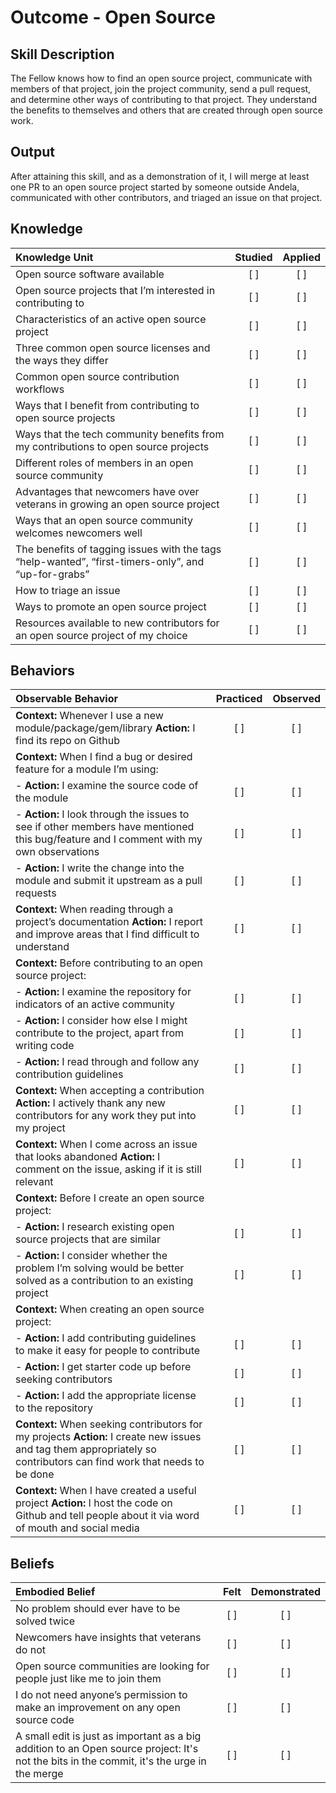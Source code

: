 # Outcome - Open Source

Skill Description
----------
The Fellow knows how to find an open source project, communicate with members of that project, join the project community, send a pull request, and determine other ways of contributing to that project. They understand the benefits to themselves and others that are created through open source work.


Output
----------
After attaining this skill, and as a demonstration of it, I will merge at least one PR to an open source project started by someone outside Andela, communicated with other contributors, and triaged an issue on that project.


## Knowledge

| Knowledge Unit   |      Studied      | Applied |
|:-------------|:------------------:|:--------:|
| Open source software available | [ ] | [ ] |
| Open source projects that I’m interested in contributing to | [ ] | [ ] |
| Characteristics of an active open source project | [ ] | [ ] |
| Three common open source licenses and the ways they differ | [ ] | [ ] |
| Common open source contribution workflows | [ ] | [ ] |
| Ways that I benefit from contributing to open source projects | [ ] | [ ] |
| Ways that the tech community benefits from my contributions to open source projects | [ ] | [ ] |
| Different roles of members in an open source community | [ ] | [ ] |
| Advantages that newcomers have over veterans in growing an open source project | [ ] | [ ] |
| Ways that an open source community welcomes newcomers well | [ ] | [ ] |
| The benefits of tagging issues with the tags “help-wanted”, “first-timers-only”, and “up-for-grabs” | [ ] | [ ] |
| How to triage an issue | [ ] | [ ] |
| Ways to promote an open source project | [ ] | [ ] |
| Resources available to new contributors for an open source project of my choice | [ ] | [ ] |

## Behaviors

| Observable Behavior   |      Practiced      | Observed |
|:-------------|:------------------:|:--------:|
| **Context:** Whenever I use a new module/package/gem/library **Action:** I find its repo on Github| [ ] | [ ] |
| **Context:** When I find a bug or desired feature for a module I’m using:  | | |
| - **Action:** I examine the source code of the module | [ ] | [ ] |
| - **Action:** I look through the issues to see if other members have mentioned this bug/feature and I comment with my own observations | [ ] | [ ] |
| - **Action:** I write the change into the module and submit it upstream as a pull requests | [ ] | [ ] |
| **Context:** When reading through a project’s documentation **Action:** I report and improve areas that I find difficult to understand | [ ] | [ ] |
| **Context:** Before contributing to an open source project:  | | |
| - **Action:** I examine the repository for indicators of an active community | [ ] | [ ] |
| - **Action:** I consider how else I might contribute to the project, apart from writing code | [ ] | [ ] |
| - **Action:** I read through and follow any contribution guidelines | [ ] | [ ] |
| **Context:** When accepting a contribution **Action:** I actively thank any new contributors for any work they put into my project| [ ] | [ ] |
| **Context:** When I come across an issue that looks abandoned **Action:** I comment on the issue, asking if it is still relevant| [ ] | [ ] |
| **Context:** Before I create an open source project:  | | |
| - **Action:** I research existing open source projects that are similar | [ ] | [ ] |
| - **Action:** I consider whether the problem I’m solving would be better solved as a contribution to an existing project | [ ] | [ ] |
| **Context:** When creating an open source project:  | | |
| - **Action:** I add contributing guidelines to make it easy for people to contribute | [ ] | [ ] |
| - **Action:** I get starter code up before seeking contributors | [ ] | [ ] |
| - **Action:** I add the appropriate license to the repository | [ ] | [ ] |
| **Context:** When seeking contributors for my projects **Action:** I create new issues and tag them appropriately so contributors can find work that needs to be done | [ ] | [ ] |
| **Context:** When I have created a useful project **Action:** I host the code on Github and tell people about it via word of mouth and social media| [ ] | [ ] |

## Beliefs

| Embodied Belief   |      Felt      | Demonstrated |
|:-------------|:------------------:|:--------:|
| No problem should ever have to be solved twice | [ ] | [ ] |
| Newcomers have insights that veterans do not | [ ] | [ ] |
| Open source communities are looking for people just like me to join them | [ ] | [ ] |
| I do not need anyone’s permission to make an improvement on any open source code | [ ] | [ ] |
| A small edit is just as important as a big addition to an Open source project: It's not the bits in the commit, it's the urge in the merge | [ ] | [ ] |




